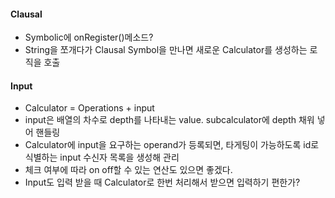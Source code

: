 #### Clausal
- Symbolic에 onRegister()메소드?
- String을 쪼개다가 Clausal Symbol을 만나면 새로운 Calculator를 생성하는 로직을 호출

#### Input
- Calculator = Operations + input
- input은 배열의 차수로 depth를 나타내는 value.
  subcalculator에 depth 채워 넣어 핸들링
- Calculator에 input을 요구하는 operand가 등록되면, 타게팅이 가능하도록 id로 식별하는 input 수신자 목록을 생성해 관리
- 체크 여부에 따라 on off할 수 있는 연산도 있으면 좋겠다.
- Input도 입력 받을 때 Calculator로 한번 처리해서 받으면 입력하기 편한가?